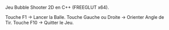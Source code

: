 Jeu Bubble Shooter 2D en C++ (FREEGLUT x64).

Touche F1 -> Lancer la Balle.
Touche Gauche ou Droite -> Orienter Angle de Tir.
Touche F10 -> Quitter le Jeu.
